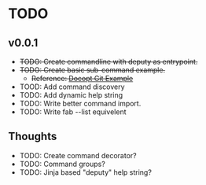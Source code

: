 # TODO

[Docopt Git Example]: https://github.com/docopt/docopt/blob/master/examples/git/git.py

## v0.0.1

- ~~TODO: Create commandline with deputy as entrypoint.~~
- ~~TODO: Create basic sub-command example.~~
    - ~~Reference: [Docopt Git Example]~~
- TOOD: Add command discovery
- TODO: Add dynamic help string
- TODO: Write better command import.
- TODO: Write fab --list equivelent


## Thoughts
- TODO: Create command decorator?
- TODO: Command groups?
- TODO: Jinja based "deputy" help string?


